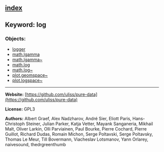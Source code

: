 [index](../index.html)
---

## Keyword: log

### Objects:
* [logger](../logger.html)
* [math.lgamma](../math.lgamma.html)
* [math.lgamma~](../math.lgamma~.html)
* [math.log](../math.log.html)
* [math.log~](../math.log~.html)
* [plot.geomspace~](../plot.geomspace~.html)
* [plot.logspace~](../plot.logspace~.html)

---
**Website:** [https://github.com/uliss/pure-data](https://github.com/uliss/pure-data)

**License:** GPL3

**Authors:** Albert Graef, Alex Nadzharov, André Sier, Eliott Paris, Hans-Christoph Steiner, Julian Parker, Katja Vetter, Mayank Sanganeria, Mikhail Malt, Oliver Larkin, Olli Parviainen, Paul Bourke, Pierre Cochard, Pierre Guillot, Richard Dudas, Romain Michon, Serge Poltavski, Serge Poltavsky, Thomas Le Meur, Till Bovermann, Viacheslav Lotsmanov, Yann Orlarey, naivesound, thedrgreenthumb
